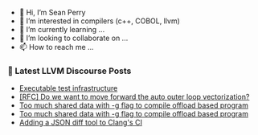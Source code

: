 - 👋 Hi, I’m Sean Perry
- 👀 I’m interested in compilers (c++, COBOL, llvm)
- 🌱 I’m currently learning ...
- 💞️ I’m looking to collaborate on ...
- 📫 How to reach me ...

<!---
s66perry/s66perry is a ✨ special ✨ repository because its `README.md` (this file) appears on your GitHub profile.
You can click the Preview link to take a look at your changes.
--->
### 📕 Latest LLVM Discourse Posts

<!-- DISCOURSE-LLVM:START -->
- [Executable test infrastructure](https://discourse.llvm.org/t/executable-test-infrastructure/70255#post_1)
- [[RFC] Do we want to move forward the auto outer loop vectorization?](https://discourse.llvm.org/t/rfc-do-we-want-to-move-forward-the-auto-outer-loop-vectorization/69903#post_7)
- [Too much shared data with -g flag to compile offload based program](https://discourse.llvm.org/t/too-much-shared-data-with-g-flag-to-compile-offload-based-program/70230#post_5)
- [Too much shared data with -g flag to compile offload based program](https://discourse.llvm.org/t/too-much-shared-data-with-g-flag-to-compile-offload-based-program/70230#post_4)
- [Adding a JSON diff tool to Clang&#39;s CI](https://discourse.llvm.org/t/adding-a-json-diff-tool-to-clangs-ci/70174#post_12)
<!-- DISCOURSE-LLVM:END -->
